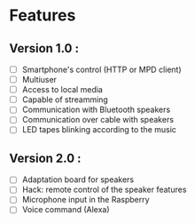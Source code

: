 # Features

## Version 1.0 :
- [ ] Smartphone's control (HTTP or MPD client)
- [ ] Multiuser 
- [ ] Access to local media
- [ ] Capable of streamming
- [ ] Communication with Bluetooth speakers
- [ ] Communication over cable with speakers
- [ ] LED tapes blinking according to the music

## Version 2.0 :
- [ ] Adaptation board for speakers
- [ ] Hack: remote control of the speaker features 
- [ ] Microphone input in the Raspberry
- [ ] Voice command (Alexa)
